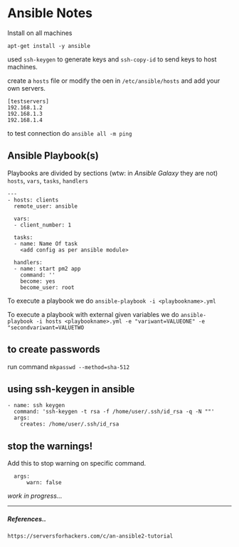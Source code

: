 # Ansible Notes

Install on all machines

`apt-get install -y ansible`

used `ssh-keygen` to generate keys and `ssh-copy-id` to send keys to host machines.

create a `hosts` file or modify the oen in `/etc/ansible/hosts` and add your own servers.
```
[testservers]
192.168.1.2
192.168.1.3
192.168.1.4
```

to test connection do `ansible all -m ping`

## Ansible Playbook(s)


Playbooks are divided by sections (wtw: in _Ansible Galaxy_ they are not) `hosts`, `vars`, `tasks`, `handlers`

```
---
- hosts: clients
  remote_user: ansible

  vars:
  - client_number: 1

  tasks:
  - name: Name Of task
    <add config as per ansible module>

  handlers:
  - name: start pm2 app
    command: ''
    become: yes
    become_user: root

```

To execute a playbook we do `ansible-playbook -i <playbookname>.yml`

To execute a playbook with external given variables we do `ansible-playbook -i hosts <playbookname>.yml -e "variwant=VALUEONE" -e "secondvariwant=VALUETWO`

## to create passwords

run command `mkpasswd --method=sha-512`

## using ssh-keygen in ansible

```
- name: ssh keygen
  command: 'ssh-keygen -t rsa -f /home/user/.ssh/id_rsa -q -N ""'
  args:
    creates: /home/user/.ssh/id_rsa
```

## stop the warnings!

Add this to stop warning on specific command.

```
  args:
      warn: false
```


_work in progress..._

***

##### References..

```
https://serversforhackers.com/c/an-ansible2-tutorial
```
